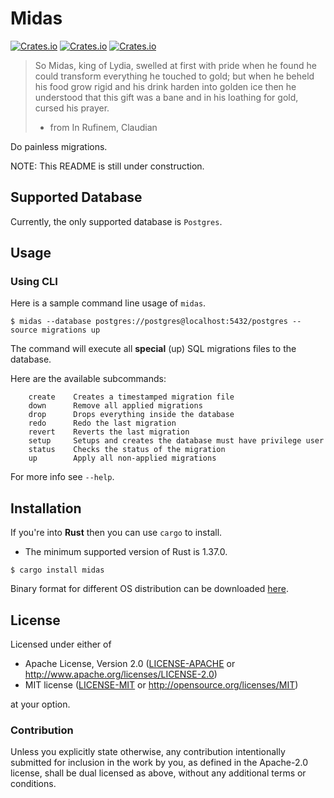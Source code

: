# Midas

[![Crates.io](https://img.shields.io/crates/v/midas?style=flat-square)](https://crates.io/crates/midas)
[![Crates.io](https://img.shields.io/crates/l/midas?style=flat-square)](https://crates.io/crates/midas)
[![Crates.io](https://img.shields.io/crates/d/midas?style=flat-square)](https://crates.io/crates/midas)

> So Midas, king of Lydia, swelled at first with pride
> when he found he could transform everything he touched
> to gold; but when he beheld his food grow rigid and his
> drink harden into golden ice then he understood that
> this gift was a bane and in his loathing for gold, cursed
> his prayer.
> - from In Rufinem, Claudian

Do painless migrations.

NOTE: This README is still under construction.

## Supported Database

Currently, the only supported database is `Postgres`.

## Usage

### Using CLI

Here is a sample command line usage of `midas`.

``` shellbash
$ midas --database postgres://postgres@localhost:5432/postgres --source migrations up
```

The command will execute all **special** (up) SQL migrations files to the database.

Here are the available subcommands:

``` shell
    create    Creates a timestamped migration file
    down      Remove all applied migrations
    drop      Drops everything inside the database
    redo      Redo the last migration
    revert    Reverts the last migration
    setup     Setups and creates the database must have privilege user
    status    Checks the status of the migration
    up        Apply all non-applied migrations
```

For more info see `--help`.

## Installation

If you're into **Rust** then you can use `cargo` to install.

* The minimum supported version of Rust is 1.37.0.

``` shellbash
$ cargo install midas
```

Binary format for different OS distribution can be downloaded [here](https://github.com/ffimnsr/midas/releases).

## License

Licensed under either of

- Apache License, Version 2.0 ([LICENSE-APACHE](LICENSE-APACHE) or
  http://www.apache.org/licenses/LICENSE-2.0)
- MIT license ([LICENSE-MIT](LICENSE-MIT) or http://opensource.org/licenses/MIT)

at your option.

### Contribution

Unless you explicitly state otherwise, any contribution intentionally submitted
for inclusion in the work by you, as defined in the Apache-2.0 license, shall be
dual licensed as above, without any additional terms or conditions.
